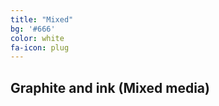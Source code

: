 ```yaml
---
title: "Mixed"
bg: '#666'
color: white
fa-icon: plug
---
```

<a name="mixedMedia"></a>

## Graphite and ink (Mixed media)
